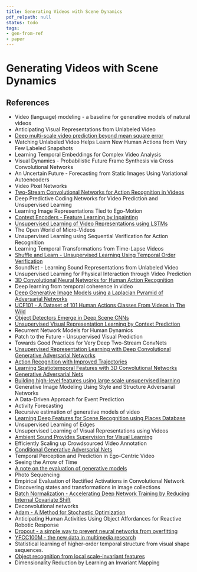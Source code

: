 ```yaml
---
title: Generating Videos with Scene Dynamics
pdf_relpath: null
status: todo
tags:
- gen-from-ref
- paper
---
```


# Generating Videos with Scene Dynamics

## References

- Video (language) modeling - a baseline for generative models of natural videos
- Anticipating Visual Representations from Unlabeled Video
- [Deep multi-scale video prediction beyond mean square error](./deep-multi-scale-video-prediction-beyond-mean-square-error.md)
- Watching Unlabeled Video Helps Learn New Human Actions from Very Few Labeled Snapshots
- Learning Temporal Embeddings for Complex Video Analysis
- Visual Dynamics - Probabilistic Future Frame Synthesis via Cross Convolutional Networks
- An Uncertain Future - Forecasting from Static Images Using Variational Autoencoders
- Video Pixel Networks
- [Two-Stream Convolutional Networks for Action Recognition in Videos](./two-stream-convolutional-networks-for-action-recognition-in-videos.md)
- Deep Predictive Coding Networks for Video Prediction and Unsupervised Learning
- Learning Image Representations Tied to Ego-Motion
- [Context Encoders - Feature Learning by Inpainting](./context-encoders-feature-learning-by-inpainting.md)
- [Unsupervised Learning of Video Representations using LSTMs](./unsupervised-learning-of-video-representations-using-lstms.md)
- The Open World of Micro-Videos
- Unsupervised Learning using Sequential Verification for Action Recognition
- Learning Temporal Transformations from Time-Lapse Videos
- [Shuffle and Learn - Unsupervised Learning Using Temporal Order Verification](./shuffle-and-learn-unsupervised-learning-using-temporal-order-verification.md)
- SoundNet - Learning Sound Representations from Unlabeled Video
- Unsupervised Learning for Physical Interaction through Video Prediction
- [3D Convolutional Neural Networks for Human Action Recognition](./3d-convolutional-neural-networks-for-human-action-recognition.md)
- Deep learning from temporal coherence in video
- [Deep Generative Image Models using a Laplacian Pyramid of Adversarial Networks](./deep-generative-image-models-using-a-laplacian-pyramid-of-adversarial-networks.md)
- [UCF101 - A Dataset of 101 Human Actions Classes From Videos in The Wild](./ucf101-a-dataset-of-101-human-actions-classes-from-videos-in-the-wild.md)
- [Object Detectors Emerge in Deep Scene CNNs](./object-detectors-emerge-in-deep-scene-cnns.md)
- [Unsupervised Visual Representation Learning by Context Prediction](./unsupervised-visual-representation-learning-by-context-prediction.md)
- Recurrent Network Models for Human Dynamics
- Patch to the Future - Unsupervised Visual Prediction
- Towards Good Practices for Very Deep Two-Stream ConvNets
- [Unsupervised Representation Learning with Deep Convolutional Generative Adversarial Networks](./unsupervised-representation-learning-with-deep-convolutional-generative-adversarial-networks.md)
- [Action Recognition with Improved Trajectories](./action-recognition-with-improved-trajectories.md)
- [Learning Spatiotemporal Features with 3D Convolutional Networks](./learning-spatiotemporal-features-with-3d-convolutional-networks.md)
- [Generative Adversarial Nets](./generative-adversarial-nets.md)
- [Building high-level features using large scale unsupervised learning](./building-high-level-features-using-large-scale-unsupervised-learning.md)
- Generative Image Modeling Using Style and Structure Adversarial Networks
- A Data-Driven Approach for Event Prediction
- Activity Forecasting
- Recursive estimation of generative models of video
- [Learning Deep Features for Scene Recognition using Places Database](./learning-deep-features-for-scene-recognition-using-places-database.md)
- Unsupervised Learning of Edges
- Unsupervised Learning of Visual Representations using Videos
- [Ambient Sound Provides Supervision for Visual Learning](./ambient-sound-provides-supervision-for-visual-learning.md)
- Efficiently Scaling up Crowdsourced Video Annotation
- [Conditional Generative Adversarial Nets](./conditional-generative-adversarial-nets.md)
- Temporal Perception and Prediction in Ego-Centric Video
- Seeing the Arrow of Time
- [A note on the evaluation of generative models](./a-note-on-the-evaluation-of-generative-models.md)
- Photo Sequencing
- Empirical Evaluation of Rectified Activations in Convolutional Network
- Discovering states and transformations in image collections
- [Batch Normalization - Accelerating Deep Network Training by Reducing Internal Covariate Shift](./batch-normalization-accelerating-deep-network-training-by-reducing-internal-covariate-shift.md)
- Deconvolutional networks
- [Adam - A Method for Stochastic Optimization](./adam-a-method-for-stochastic-optimization.md)
- Anticipating Human Activities Using Object Affordances for Reactive Robotic Response
- [Dropout - a simple way to prevent neural networks from overfitting](./dropout-a-simple-way-to-prevent-neural-networks-from-overfitting.md)
- [YFCC100M - the new data in multimedia research](./yfcc100m-the-new-data-in-multimedia-research.md)
- Statistical learning of higher-order temporal structure from visual shape sequences.
- [Object recognition from local scale-invariant features](./object-recognition-from-local-scale-invariant-features.md)
- Dimensionality Reduction by Learning an Invariant Mapping
